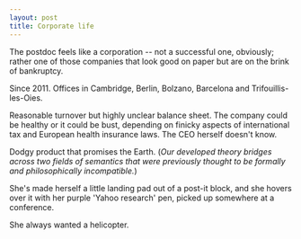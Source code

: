```yaml
---
layout: post
title: Corporate life
---
```


The postdoc feels like a corporation -- not a successful one, obviously; rather one of those companies that look good on paper but are on the brink of bankruptcy.

Since 2011. Offices in Cambridge, Berlin, Bolzano, Barcelona and Trifouillis-les-Oies.

Reasonable turnover but highly unclear balance sheet. The company could be healthy or it could be bust, depending on finicky aspects of international tax and European health insurance laws. The CEO herself doesn't know.

Dodgy product that promises the Earth. (*Our developed theory bridges across two fields of semantics that were previously thought to be formally and philosophically incompatible.*)

She's made herself a little landing pad out of a post-it block, and she hovers over it with her purple 'Yahoo research' pen, picked up somewhere at a conference. 

She always wanted a helicopter.

